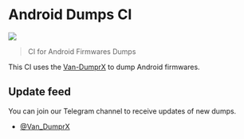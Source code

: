 # Android Dumps CI

![](https://github.com/VanVuong41429/New-AndroidDumpsCI/actions/workflows/DumprX.yml/badge.svg)

> CI for Android Firmwares Dumps

This CI uses the [Van-DumprX](https://github.com/VanVuong41429/Van-DumprX) to dump Android firmwares.

## Update feed

You can join our Telegram channel to receive updates of new dumps.

- [@Van_DumprX](https://t.me/Van_DumprX)
